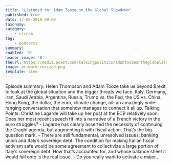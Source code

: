 ```yaml
---
title: "Listened to: Adam Tooze on the Global Slowdown"
published: true
date: 17-09-2019 09:09
taxonomy:
category:
	- stream
tag:
	- podcasts
summary:
enabled: '0'
header_image: '0'
theurl: https://media.acast.com/talkingpolitics/adamtoozeontheglobalslowdown/media.mp3
image: artwork-resized.png
template: item
---
```

 
Episode summary: Helen Thompson and Adam Tooze take us beyond Brexit to look at the global situation and the bigger threats we face. Italy, Germany, Iran, Saudi Arabia, Argentina, Russia, Trump vs. the Fed, the US vs. China, Hong Kong, the dollar, the euro, climate change, oil: an amazingly wide-ranging conversation that somehow manages to connect it all up. Talking Points: Christine Lagarde will take up her post at the ECB relatively soon. Does her most recent speech fit into a narrative of a French victory in the euro struggles? - Lagarde has clearly asserted the necessity of continuing the Draghi agenda, but augmenting it with fiscal action. That’s the big question mark. - There are still fundamental, unresolved issues: banking union and Italy’s sovereign debt. The condition for making Italian fiscal activism safe would be some agreement to collectivize a large portion of Italy’s sovereign debt. How that’s accounted for, and whose balance sheet it would fall onto is the real issue. - Do you really want to activate a major…
